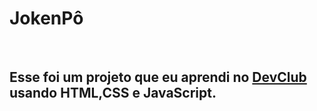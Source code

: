 <h1>JokenPô</h1>
<br>
<h2>Esse foi um projeto que eu aprendi no <a href="https://rodolfomori.com.br/devclub">DevClub</a> usando HTML,CSS e JavaScript.</h2>
